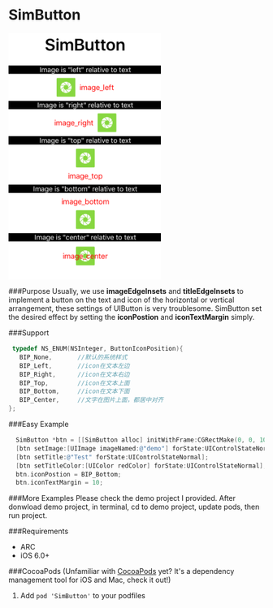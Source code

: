 SimButton
========
<img align="center" src="https://github.com/simalone/SimButton/blob/master/Demo/ScreenShot/demo_screenshot.png?raw=true" alt="ScreenShot" width="300">

###Purpose
Usually, we use __imageEdgeInsets__ and __titleEdgeInsets__ to implement a button on the text and icon of the horizontal or vertical arrangement, these settings of UIButton is very troublesome.
SimButton set the desired effect by setting the __iconPostion__ and __iconTextMargin__ simply.


###Support
 ```objective-c
  typedef NS_ENUM(NSInteger, ButtonIconPosition){
    BIP_None,       //默认的系统样式
    BIP_Left,       //icon在文本左边
    BIP_Right,      //icon在文本右边
    BIP_Top,        //icon在文本上面
    BIP_Bottom,     //icon在文本下面
    BIP_Center,     //文字在图片上面，都居中对齐
};
 ```

###Easy Example
  ```objective-c
    SimButton *btn = [[SimButton alloc] initWithFrame:CGRectMake(0, 0, 100, 100)];
    [btn setImage:[UIImage imageNamed:@"demo"] forState:UIControlStateNormal];
    [btn setTitle:@"Test" forState:UIControlStateNormal];
    [btn setTitleColor:[UIColor redColor] forState:UIControlStateNormal];
    btn.iconPostion = BIP_Bottom;
    btn.iconTextMargin = 10;
 ```
 
###More Examples
Please check the demo project I provided.
After donwload demo project, in terminal, cd to demo project, update pods,  then run project.
 
###Requirements
* ARC
* iOS 6.0+


###CocoaPods
(Unfamiliar with [CocoaPods](http://cocoapods.org/) yet? It's a dependency management tool for iOS and Mac, check it out!)

1. Add `pod 'SimButton'` to your podfiles

